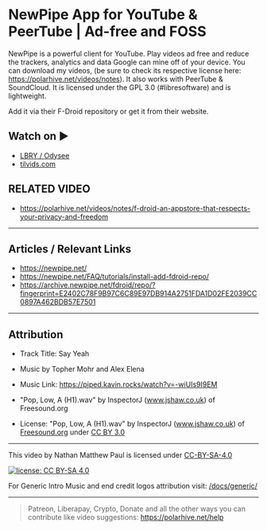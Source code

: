 # NewPipe App for YouTube & PeerTube |  Ad-free and FOSS

NewPipe is a powerful client for YouTube. Play videos ad free and reduce the trackers, analytics and data Google can mine off of your device. You can download my videos, (be sure to check its respective license here: <https://polarhive.net/videos/notes>). It also works with PeerTube & SoundCloud. It is licensed under the GPL 3.0 (#libresoftware) and is lightweight.

Add it via their F-Droid repository or get it from their website.

## Watch on ▶️

- [LBRY / Odysee](https://odysee.com/@polarhive:e/newpipe-youtube-peertube-adfree-foss-app:5)
- [tilvids.com](https://tilvids.com/videos/watch/6674d7da-33e5-4400-a764-1cfbf709a6ff)

## RELATED VIDEO

- <https://polarhive.net/videos/notes/f-droid-an-appstore-that-respects-your-privacy-and-freedom>

---

## Articles / Relevant Links

- <https://newpipe.net/>
- <https://newpipe.net/FAQ/tutorials/install-add-fdroid-repo/>
- <https://archive.newpipe.net/fdroid/repo/?fingerprint=E2402C78F9B97C6C89E97DB914A2751FDA1D02FE2039CC0897A462BDB57E7501>

---

## Attribution

- Track Title: Say Yeah
- Music by Topher Mohr and Alex Elena
- Music Link: <https://piped.kavin.rocks/watch?v=-wiUIs9I9EM>

- "Pop, Low, A (H1).wav" by InspectorJ (www.jshaw.co.uk) of Freesound.org
- License: "Pop, Low, A (H1).wav" by InspectorJ (www.jshaw.co.uk) of [Freesound.org](https://freesound.org/people/InspectorJ/sounds/411639/) under [CC BY 3.0](https://creativecommons.org/licenses/by/3.0/)

---
This video by Nathan Matthew Paul is licensed under [CC-BY-SA-4.0](https://creativecommons.org/licenses/by-sa/4.0/)

[![license: CC BY-SA 4.0](https://polarhive.net/assets/badges/cc-by-sa-4.svg)](https://creativecommons.org/licenses/by-sa/4.0/)

For Generic Intro Music and end credit logos attribution visit: [/docs/generic/](https://codeberg.org/polarhive/videos/src/branch/main/docs/generic/)

---
> Patreon, Liberapay, Crypto, Donate and all the other ways you can contribute like video suggestions: <https://polarhive.net/help>
